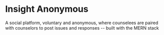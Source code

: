 # Insight Anonymous

A social platform, voluntary and anonymous, where counselees are paired with counselors to post issues and responses -- built with the MERN stack
